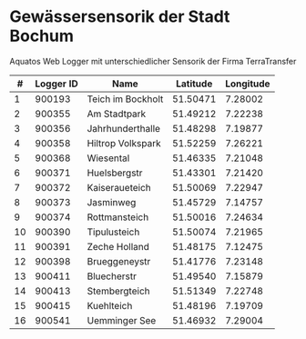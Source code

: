 # Gewässersensorik der Stadt Bochum
Aquatos Web Logger mit unterschiedlicher Sensorik der Firma TerraTransfer

| #   | Logger ID | Name               | Latitude | Longitude |
|-----|-----------|--------------------|----------|-----------|
| 1   | 900193    | Teich im Bockholt  | 51.50471 | 7.28002   |
| 2   | 900355    | Am Stadtpark       | 51.49212 | 7.22238   |
| 3   | 900356    | Jahrhunderthalle   | 51.48298 | 7.19877   |
| 4   | 900358    | Hiltrop Volkspark  | 51.52259 | 7.26221   |
| 5   | 900368    | Wiesental          | 51.46335 | 7.21048   |
| 6   | 900371    | Huelsbergstr       | 51.43301 | 7.21420   |
| 7   | 900372    | Kaiseraueteich     | 51.50069 | 7.22947   |
| 8   | 900373    | Jasminweg          | 51.45729 | 7.14757   |
| 9   | 900374    | Rottmansteich      | 51.50016 | 7.24634   |
| 10  | 900390    | Tipulusteich       | 51.50074 | 7.21965   |
| 11  | 900391    | Zeche Holland      | 51.48175 | 7.12475   |
| 12  | 900398    | Brueggeneystr      | 51.41776 | 7.23148   |
| 13  | 900411    | Bluecherstr        | 51.49540 | 7.15879   |
| 14  | 900413    | Stembergteich      | 51.51349 | 7.22748   |
| 15  | 900415    | Kuehlteich         | 51.48196 | 7.19709   |
| 16  | 900541    | Uemminger See      | 51.46932 | 7.29004   |
